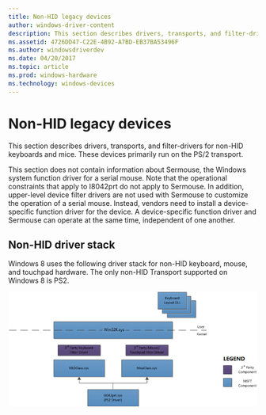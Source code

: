 ```yaml
---
title: Non-HID legacy devices
author: windows-driver-content
description: This section describes drivers, transports, and filter-drivers for non-HID keyboards and mice. These devices primarily run on the PS/2 transport.
ms.assetid: 4726DD47-C22E-4B92-A7BD-EB37BA53496F
ms.author: windowsdriverdev
ms.date: 04/20/2017
ms.topic: article
ms.prod: windows-hardware
ms.technology: windows-devices
---
```


# Non-HID legacy devices


This section describes drivers, transports, and filter-drivers for non-HID keyboards and mice. These devices primarily run on the PS/2 transport.

This section does not contain information about Sermouse, the Windows system function driver for a serial mouse. Note that the operational constraints that apply to I8042prt do not apply to Sermouse. In addition, upper-level device filter drivers are not used with Sermouse to customize the operation of a serial mouse. Instead, vendors need to install a device-specific function driver for the device. A device-specific function driver and Sermouse can operate at the same time, independent of one another.

## Non-HID driver stack


Windows 8 uses the following driver stack for non-HID keyboard, mouse, and touchpad hardware. The only non-HID Transport supported on Windows 8 is PS2.

![non-hid driver stack](images/non-hid-driver-stack.png)

 

 




